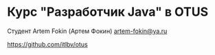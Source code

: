 # Курс "Разработчик Java" в OTUS

Студент Artem Fokin (Артем Фокин)
artem-fokin@ya.ru

https://github.com/itlbv/otus